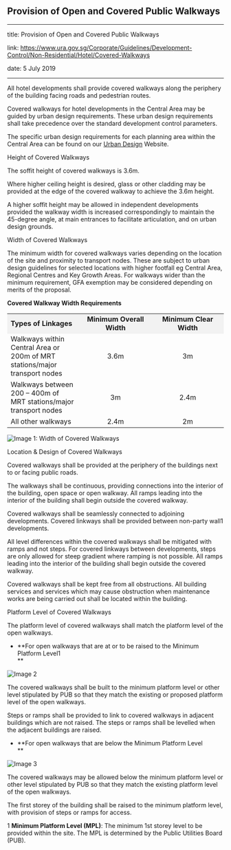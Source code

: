 ## Provision of Open and Covered Public Walkways
---
title: Provision of Open and Covered Public Walkways

link: https://www.ura.gov.sg/Corporate/Guidelines/Development-Control/Non-Residential/Hotel/Covered-Walkways

date: 5 July 2019

---


All hotel developments shall provide covered walkways along the periphery of the building facing roads and pedestrian routes.

Covered walkways for hotel developments in the Central Area may be guided by urban design requirements. These urban design requirements shall take precedence over the standard development control parameters.

The specific urban design requirements for each planning area within the Central Area can be found on our [Urban Design](https://www.ura.gov.sg/Corporate/Guidelines/Urban-Design) Website.

Height of Covered Walkways

The soffit height of covered walkways is 3.6m.

Where higher ceiling height is desired, glass or other cladding may be provided at the edge of the covered walkway to achieve the 3.6m height.

A higher soffit height may be allowed in independent developments provided the walkway width is increased correspondingly to maintain the 45-degree angle, at main entrances to facilitate articulation, and on urban design grounds.

Width of Covered Walkways

The minimum width for covered walkways varies depending on the location of the site and proximity to transport nodes. These are subject to urban design guidelines for selected locations with higher footfall eg Central Area, Regional Centres and Key Growth Areas. For walkways wider than the minimum requirement, GFA exemption may be considered depending on merits of the proposal.

**Covered Walkway Width Requirements**

<table><tbody><tr><td style="width: 33%; background-color: #f2f2f2;"><strong>Types of Linkages</strong></td><td style="width: 33%; text-align: center; background-color: #f2f2f2;"><strong>Minimum Overall Width</strong></td><td style="width: 33%; text-align: center; background-color: #f2f2f2;"><strong>Minimum Clear Width</strong></td></tr><tr><td>Walkways within Central Area or 200m of MRT stations/major transport nodes</td><td style="text-align: center;">3.6m</td><td style="text-align: center;">3m</td></tr><tr><td>Walkways between 200 – 400m of MRT stations/major transport nodes</td><td style="text-align: center;">3m</td><td style="text-align: center;">2.4m</td></tr><tr><td>All other walkways</td><td style="text-align: center;">2.4m</td><td style="text-align: center;">2m</td></tr></tbody></table>

  
![Image 1: Width of Covered Walkways](https://www.ura.gov.sg/-/media/Corporate/Guidelines/Development-control/Commercial/C20_Covered_Walkways.jpg?h=100%25&w=100%25)



Location & Design of Covered Walkways

Covered walkways shall be provided at the periphery of the buildings next to or facing public roads.

The walkways shall be continuous, providing connections into the interior of the building, open space or open walkway. All ramps leading into the interior of the building shall begin outside the covered walkway.

Covered walkways shall be seamlessly connected to adjoining developments. Covered linkways shall be provided between non-party wall1 developments.

All level differences within the covered walkways shall be mitigated with ramps and not steps. For covered linkways between developments, steps are only allowed for steep gradient where ramping is not possible. All ramps leading into the interior of the building shall begin outside the covered walkway.

Covered walkways shall be kept free from all obstructions. All building services and services which may cause obstruction when maintenance works are being carried out shall be located within the building.

Platform Level of Covered Walkways

The platform level of covered walkways shall match the platform level of the open walkways.

-   **For open walkways that are at or to be raised to the Minimum Platform Level1  
    **

![Image 2](https://www.ura.gov.sg/-/media/Corporate/Guidelines/Development-control/Commercial/C11_Covered_Walkways_MPL_A.jpg?h=100%25&w=100%25)



The covered walkways shall be built to the minimum platform level or other level stipulated by PUB so that they match the existing or proposed platform level of the open walkways.  
  
Steps or ramps shall be provided to link to covered walkways in adjacent buildings which are not raised. The steps or ramps shall be levelled when the adjacent buildings are raised.

-   **For open walkways that are below the Minimum Platform Level  
    **

![Image 3](https://www.ura.gov.sg/-/media/Corporate/Guidelines/Development-control/Commercial/C12_Covered_Walkways_MPL_B.jpg?h=100%25&w=100%25)



The covered walkways may be allowed below the minimum platform level or other level stipulated by PUB so that they match the existing platform level of the open walkways.  
  
The first storey of the building shall be raised to the minimum platform level, with provision of steps or ramps for access.

1 **Minimum Platform Level (MPL)**: The minimum 1st storey level to be provided within the site. The MPL is determined by the Public Utilities Board (PUB).



